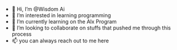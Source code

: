 - 👋 Hi, I’m @Wisdom Ai
- 👀 I’m interested in learning programming
- 🌱 I’m currently learning on the Alx Program
- 💞️ I’m looking to collaborate on stuffs that pushed me through this process
- 📫 you can always reach out to me here

<!---
WisdomAi/WisdomAi is a ✨ special ✨ repository because its `README.md` (this file) appears on your GitHub profile.
You can click the Preview link to take a look at your changes.
--->
